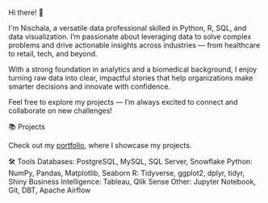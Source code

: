 Hi there! 👋

I'm Nischala, a versatile data professional skilled in Python, R, SQL, and data visualization. I’m passionate about leveraging data to solve complex problems and drive actionable insights across industries — from healthcare to retail, tech, and beyond.

With a strong foundation in analytics and a biomedical background, I enjoy turning raw data into clear, impactful stories that help organizations make smarter decisions and innovate with confidence.

Feel free to explore my projects — I’m always excited to connect and collaborate on new challenges!


📚 Projects


Check out my [portfolio](https://github.com/nischala16/Data-Analyst-Portfolio), where I showcase my projects.


🛠️ Tools
Databases: PostgreSQL, MySQL, SQL Server, Snowflake
Python: NumPy, Pandas, Matplotlib, Seaborn
R: Tidyverse, ggplot2, dplyr, tidyr, Shiny
Business Intelligence: Tableau, Qlik Sense
Other: Jupyter Notebook, Git, DBT, Apache Airflow
